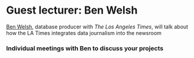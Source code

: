 # Guest lecturer: Ben Welsh

[Ben Welsh](http://palewi.re/who-is-ben-welsh/), database producer with *The Los Angeles Times*, will talk about how the LA Times integrates data journalism into the newsroom

### Individual meetings with Ben to discuss your projects


